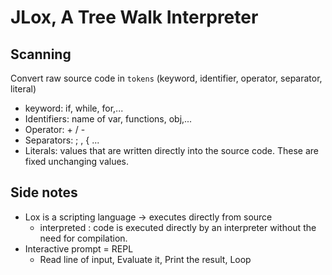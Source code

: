 # JLox, A Tree Walk Interpreter

## Scanning

Convert raw source code in `tokens` (keyword, identifier, operator, separator, literal)

- keyword: if, while, for,...
- Identifiers: name of var, functions, obj,...
- Operator: + / -
- Separators: ; , { ...
- Literals: values that are written directly into the source code. These are fixed unchanging values. 

## Side notes
- Lox is a scripting language -> executes directly from source
  - interpreted : code is executed directly by an interpreter without the need for compilation.
- Interactive prompt =  REPL 
  - Read line of input, Evaluate it, Print the result, Loop